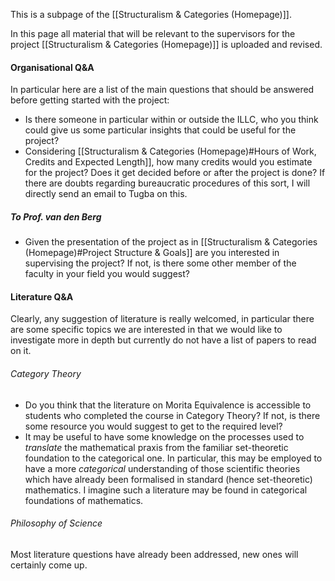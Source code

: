 This is a subpage of the [[Structuralism & Categories (Homepage)]].

In this page all material that will be relevant to the supervisors for the project [[Structuralism & Categories (Homepage)]] is uploaded and revised.
#### Organisational Q&A
In particular here are a list of the main questions that should be answered before getting started with the project:
- Is there someone in particular within or outside the ILLC, who you think could give us some particular insights that could be useful for the project?
- Considering [[Structuralism & Categories (Homepage)#Hours of Work, Credits and Expected Length]], how many credits would you estimate for the project? Does it get decided before or after the project is done? If there are doubts regarding bureaucratic procedures of this sort, I will directly send an email to Tugba on this.
##### To Prof. van den Berg
- Given the presentation of the project as in [[Structuralism & Categories (Homepage)#Project Structure & Goals]] are you interested in supervising the project? If not, is there some other member of the faculty in your field you would suggest?
#### Literature Q&A
Clearly, any suggestion of literature is really welcomed, in particular there are some specific topics we are interested in that we would like to investigate more in depth but currently do not have a list of papers to read on it.
###### Category Theory
- Do you think that the literature on Morita Equivalence is accessible to students who completed the course in Category Theory? If not, is there some resource you would suggest to get to the required level?
- It may be useful to have some knowledge on the processes used to _translate_ the mathematical praxis from the familiar set-theoretic foundation to the categorical one. In particular, this may be employed to have a more _categorical_ understanding of those scientific theories which have already been formalised in standard (hence set-theoretic) mathematics. I imagine such a literature may be found in categorical foundations of mathematics.
###### Philosophy of Science
Most literature questions have already been addressed, new ones will certainly come up.